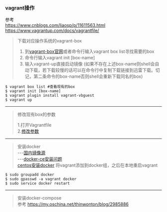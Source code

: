 ### vagrant操作  
参考   
https://www.cnblogs.com/liaosp/p/11611563.html   
https://www.vagrantup.com/docs/vagrantfile/   

> 下载对应操作系统的vagrant-box
>
>1. 到[vagrant-box官网](https://app.vagrantup.com/boxes/search)或者命令行输入vagrant box list寻找需要的box   
>2. 命令行输入vagrant init \[box-name\]   
>3. 输入vagrant-up直接启动镜像
> (如果不存在上述box-name则shell会自动下载，若下载较慢的话可以在命令行中复制下载链接到迅雷下载。切记，第二条命令的box-name否则shell会重新下载同名的box)
```shell script
$ vagrant box list #查看现有的box
$ vagrant init [box-name]
$ vagrant plugin install vagrant-vbguest
$ vagrant up
```
------------------
> 修改现有box的参数
>
>1.打开Vagrantfile   
>2.[修改参数](https://blog.csdn.net/u011781521/article/details/80291765)   
---------------------

> 安装docker   
> ---[国内镜像源](https://www.cnblogs.com/X-knight/p/10598498.html)   
> ---[docker-ce安装问题](https://blog.csdn.net/weixin_30512089/article/details/95421017)   
> [centos安装docker](https://www.cnblogs.com/lianstyle/p/10434890.html)
>将vagrant添加到docker组，之后在本地重启vagrant
```shell script
$ sudo groupadd docker
$ sudo gpasswd -a vagrant docker
$ sudo service docker restart
```

-------------------------
> 安装docker-compose   
> 参考 https://my.oschina.net/thinwonton/blog/2985886